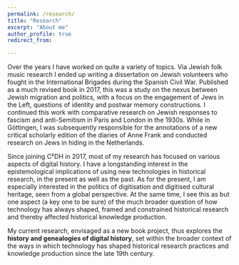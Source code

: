 ```yaml
---
permalink: /research/
title: "Research"
excerpt: "About me"
author_profile: true
redirect_from: 

---
```


Over the years I have worked on quite a variety of topics. Via Jewish folk music research I ended up writing a dissertation on Jewish volunteers who fought in the International Brigades during the Spanish Civil War. Published as a much revised book in 2017, this was a study on the nexus between Jewish migration and politics, with a focus on the engagement of Jews in the Left, questions of identity and postwar memory constructions. I continued this work with comparative research on  Jewish responses to fascism and anti-Semitism in Paris and London in the 1930s. While in Göttingen, I was subsequently responsible for the annotations of a new critical scholarly edition of the diaries of Anne Frank and conducted research on Jews in hiding in the Netherlands. 

Since joining C²DH in 2017, most of my research has focused on various aspects of digital history. I have a longstanding interest in the epistemological implications of using new technologies in historical research, in the present as well as the past. As for the present, I am especially interested in the politics of digitisation and digitised cultural heritage, seen from a global perspective. At the same time, I see this as but one aspect (a key one to be sure) of the much broader question of how technology has always shaped, framed and constrained historical research and thereby affected historical knowledge production.

My current research, envisaged as a new book project, thus explores the **history and genealogies of digital history**, set within the broader context of the ways in which technology has shaped historical research practices and knowledge production since the late 19th century. 




